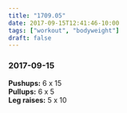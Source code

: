 ```yaml
---
title: "1709.05"
date: 2017-09-15T12:41:46-10:00
tags: ["workout", "bodyweight"]
draft: false
---
```


### 2017-09-15

**Pushups:** 6 x 15  
**Pullups:** 6 x 5  
**Leg raises:** 5 x 10